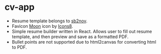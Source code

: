 # cv-app
- Resume template belongs to [sb2nov](https://github.com/sb2nov/resume).
- Favicon [Moon](https://icons8.com/icon/101343/moon-and-stars) icon by [Icons8](https://icons8.com).
- Simple resume builder written in React. Allows user to fill out resume template, and then preview and save as a formatted PDF.
- Bullet points are not supported due to html2canvas for converting html to PDF.
